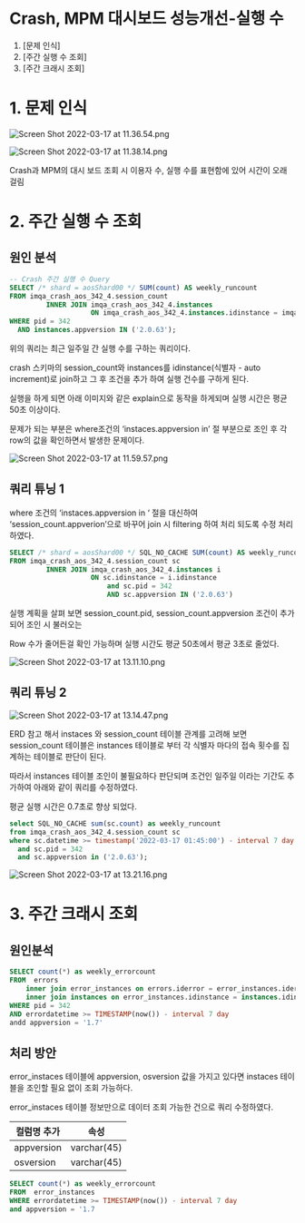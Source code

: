 # Crash, MPM 대시보드 성능개선-실행 수

1. [문제 인식]
2. [주간 실행 수 조회]
3. [주간 크래시 조회]

# 1. 문제 인식

![Screen Shot 2022-03-17 at 11.36.54.png](https://young-hwang.github.io/docs/mysql/images/Screen_Shot_2022-03-17_at_11.36.54.png)

![Screen Shot 2022-03-17 at 11.38.14.png](https://young-hwang.github.io/docs/mysql/images/Screen_Shot_2022-03-17_at_11.38.14.png)

 Crash과 MPM의 대시 보드 조회 시 이용자 수, 실행 수를 표현함에 있어 시간이 오래 걸림

# 2. 주간 실행 수 조회

## 원인 분석

```sql
-- Crash 주간 실행 수 Query
SELECT /* shard = aosShard00 */ SUM(count) AS weekly_runcount
FROM imqa_crash_aos_342_4.session_count
         INNER JOIN imqa_crash_aos_342_4.instances
                    ON imqa_crash_aos_342_4.instances.idinstance = imqa_crash_aos_342_4.session_count.idinstance
WHERE pid = 342
  AND instances.appversion IN ('2.0.63');

```

위의 쿼리는 최근 일주일 간 실행 수를 구하는 쿼리이다.

crash 스키마의 session_count와 instances를 idinstance(식별자 - auto increment)로 join하고 그 후 조건을 추가 하여 실행 건수를 구하게 된다. 

실행을 하게 되면 아래 이미지와 같은 explain으로 동작을 하게되며 실행 시간은 평균 50초 이상이다.

문제가 되는 부분은 where조건의 ‘instaces.appversion in’ 절 부분으로 조인 후 각 row의 값을 확인하면서 발생한 문제이다. 

![Screen Shot 2022-03-17 at 11.59.57.png](https://young-hwang.github.io/docs/mysql/images/Screen_Shot_2022-03-17_at_11.59.57.png)

## 쿼리 튜닝 1

where 조건의 ‘instaces.appversion in ‘ 절을 대신하여 ‘session_count.appverion’으로 바꾸어 join 시 filtering 하여 처리 되도록 수정 처리 하였다.

```sql
SELECT /* shard = aosShard00 */ SQL_NO_CACHE SUM(count) AS weekly_runcount
FROM imqa_crash_aos_342_4.session_count sc
         INNER JOIN imqa_crash_aos_342_4.instances i
                    ON sc.idinstance = i.idinstance
                        and sc.pid = 342
                        AND sc.appversion IN ('2.0.63')
```

실행 계획을 살펴 보면 session_count.pid,  session_count.appversion 조건이 추가 되어 조인 시 불러오는 

Row 수가 줄어든걸 확인 가능하며 실행 시간도 평균 50초에서 평균 3초로 줄었다.

![Screen Shot 2022-03-17 at 13.11.10.png](https://young-hwang.github.io/docs/mysql/images/Screen_Shot_2022-03-17_at_13.11.10.png)

## 쿼리 튜닝 2

![Screen Shot 2022-03-17 at 13.14.47.png](https://young-hwang.github.io/docs/mysql/images/Screen_Shot_2022-03-17_at_13.14.47.png)

ERD 참고 해서 instaces 와 session_count 테이블 관계를 고려해 보면 session_count 테이블은 instances 테이블로 부터 각 식별자 마다의 접속 횟수를 집계하는 테이블로 판단이 된다.

따라서 instances 테이블 조인이 불필요하다 판단되며 조건인 일주일 이라는 기간도 추가하여 아래와 같이 쿼리를 수정하였다. 

평균 실행 시간은 0.7초로 향상 되었다.

```sql
select SQL_NO_CACHE sum(sc.count) as weekly_runcount
from imqa_crash_aos_342_4.session_count sc
where sc.datetime >= timestamp('2022-03-17 01:45:00') - interval 7 day
  and sc.pid = 342
  and sc.appversion in ('2.0.63');
```

![Screen Shot 2022-03-17 at 13.21.16.png](https://young-hwang.github.io/docs/mysql/images/Screen_Shot_2022-03-17_at_13.21.16.png)

# 3. 주간 크래시 조회

## 원인분석

```sql
SELECT count(*) as weekly_errorcount
FROM  errors
    inner join error_instances on errors.iderror = error_instances.iderror
    inner join instances on error_instances.idinstance = instances.idinstance
WHERE pid = 342
AND errordatetime >= TIMESTAMP(now()) - interval 7 day
andd appversion = '1.7'
```

## 처리 방안

error_instaces 테이블에 appversion, osversion 값을 가지고 있다면 instaces 테이블을 조인할 필요 없이 조회 가능하다.

error_instaces 테이블 정보만으로 데이터 조회 가능한 건으로 쿼리 수정하였다.

| 컬럼명 추가 | 속성 |
| --- | --- |
| appversion | varchar(45) |
| osversion | varchar(45) |

```sql
SELECT count(*) as weekly_errorcount
FROM  error_instances
WHERE errordatetime >= TIMESTAMP(now()) - interval 7 day
and appversion = '1.7
```